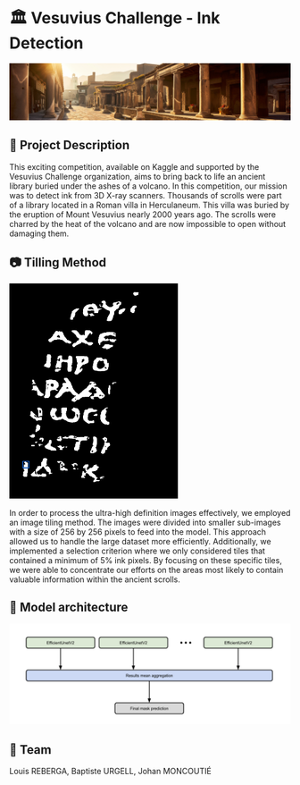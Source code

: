 # 🏛️ Vesuvius Challenge - Ink Detection
<img src='assets/header.png' alt=''>

## 📜 Project Description

This exciting competition, available on Kaggle and supported by the Vesuvius Challenge organization, aims to bring back to life an ancient library buried under the ashes of a volcano. In this competition, our mission was to detect ink from 3D X-ray scanners. Thousands of scrolls were part of a library located in a Roman villa in Herculaneum. This villa was buried by the eruption of Mount Vesuvius nearly 2000 years ago. The scrolls were charred by the heat of the volcano and are now impossible to open without damaging them.

## 📷 Tilling Method

<img src='assets/tilling.gif' style='width: 60%' alt='Ink labels with tilling method performing on it'>

In order to process the ultra-high definition images effectively, we employed an image tiling method. The images were divided into smaller sub-images with a size of 256 by 256 pixels to feed into the model. This approach allowed us to handle the large dataset more efficiently. Additionally, we implemented a selection criterion where we only considered tiles that contained a minimum of 5% ink pixels. By focusing on these specific tiles, we were able to concentrate our efforts on the areas most likely to contain valuable information within the ancient scrolls.

## 🤖 Model architecture

<img src='assets/model_architecture.png' alt='Architecture of EficientUnet V2 model'>

## 🔬 Team 

Louis REBERGA, Baptiste URGELL, Johan MONCOUTIÉ

